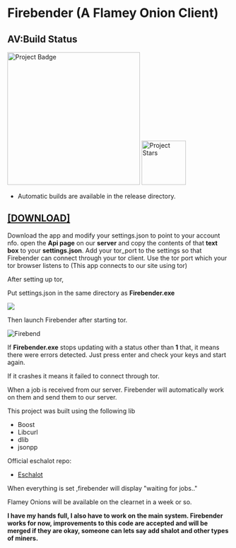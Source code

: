 # Firebender (A Flamey Onion Client)

## AV:Build Status

<img src="https://ci.appveyor.com/api/projects/status/github/kenkit/firebender?svg=true" alt="Project Badge" width="300">

<img src="https://img.shields.io/github/stars/kenkit/firebender.svg" alt="Project Stars" width="100">


- Automatic builds are available in the release directory.


## [[DOWNLOAD]][1]

Download the app and modify your settings.json to point to your account nfo. open the **Api page** on our **server** and copy the contents of that **text box** to your **settings.json**. 
Add your tor_port to the settings so that Firebender can connect through your tor client.
Use the tor port which your tor browser listens to (This app connects to our site using tor)

After setting up tor, 


Put settings.json in the same directory as **Firebender.exe**


![](https://i.imgur.com/Rbb0UIn.jpg)



Then launch Firebender after starting tor.

![Firebend](https://i.imgur.com/QhWKfIA.jpg "Firebend")

If **Firebender.exe** stops updating with a status other than **1** that, it means there were errors detected. Just press enter and check your keys and start again.

If it crashes it means it failed to connect through tor.


When a job is received from our server. Firebender will automatically work on them and send them to our server. 


This project was built using the following lib
- Boost
- Libcurl
- dlib
- jsonpp

Official eschalot repo:

- [Eschalot](https://github.com/ReclaimYourPrivacy/eschalot "Eschalot")


When everything is set ,firebender will  display "waiting for jobs.."


Flamey Onions will be available on the clearnet in a week or so.

**I have my hands full, I also have to work on the main system. Firebender works for now, improvements to this code are accepted and will be merged if they are okay, someone can lets say add shalot and other types of miners.**



[1]: https://github.com/kenkit/firebender/releases "DOWNLOAD"